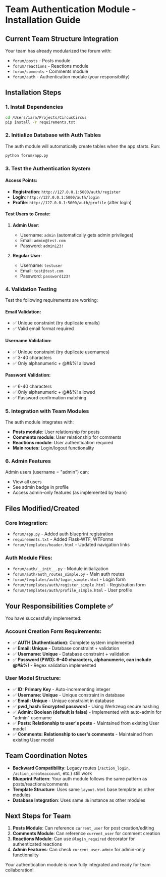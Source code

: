 # Team Authentication Module - Installation Guide

## Current Team Structure Integration

Your team has already modularized the forum with:
- `forum/posts` - Posts module
- `forum/reactions` - Reactions module  
- `forum/comments` - Comments module
- `forum/auth` - Authentication module (your responsibility)

## Installation Steps

### 1. Install Dependencies
```bash
cd /Users/iara/Projects/CircusCircus
pip install -r requirements.txt
```

### 2. Initialize Database with Auth Tables
The auth module will automatically create tables when the app starts. Run:
```bash
python forum/app.py
```

### 3. Test the Authentication System

#### Access Points:
- **Registration**: `http://127.0.0.1:5000/auth/register`
- **Login**: `http://127.0.0.1:5000/auth/login`
- **Profile**: `http://127.0.0.1:5000/auth/profile` (after login)

#### Test Users to Create:
1. **Admin User**:
   - Username: `admin` (automatically gets admin privileges)
   - Email: `admin@test.com`
   - Password: `admin123!`

2. **Regular User**:
   - Username: `testuser`
   - Email: `test@test.com`
   - Password: `password123!`

### 4. Validation Testing

Test the following requirements are working:

#### Email Validation:
- ✅ Unique constraint (try duplicate emails)
- ✅ Valid email format required

#### Username Validation:
- ✅ Unique constraint (try duplicate usernames)
- ✅ 3-40 characters
- ✅ Only alphanumeric + @#&%! allowed

#### Password Validation:
- ✅ 6-40 characters
- ✅ Only alphanumeric + @#&%! allowed
- ✅ Password confirmation matching

### 5. Integration with Team Modules

The auth module integrates with:
- **Posts module**: User relationship for posts
- **Comments module**: User relationship for comments
- **Reactions module**: User authentication required
- **Main routes**: Login/logout functionality

### 6. Admin Features

Admin users (username = "admin") can:
- View all users
- See admin badge in profile
- Access admin-only features (as implemented by team)

## Files Modified/Created

### Core Integration:
- `forum/app.py` - Added auth blueprint registration
- `requirements.txt` - Added Flask-WTF, WTForms
- `forum/templates/header.html` - Updated navigation links

### Auth Module Files:
- `forum/auth/__init__.py` - Module initialization
- `forum/auth/auth_routes_simple.py` - Main auth routes
- `forum/templates/auth/login_simple.html` - Login form
- `forum/templates/auth/register_simple.html` - Registration form
- `forum/templates/auth/profile_simple.html` - User profile

## Your Responsibilities Complete ✅

You have successfully implemented:

### Account Creation Form Requirements:
- ✅ **AUTH (Authentication)**: Complete system implemented
- ✅ **Email: Unique** - Database constraint + validation
- ✅ **Username: Unique** - Database constraint + validation  
- ✅ **Password (PWD): 6–40 characters, alphanumeric, can include @#&%!** - Regex validation implemented

### User Model Structure:
- ✅ **ID: Primary Key** - Auto-incrementing integer
- ✅ **Username: Unique** - Unique constraint in database
- ✅ **Email: Unique** - Unique constraint in database
- ✅ **pwd_hash: Encrypted password** - Using Werkzeug secure hashing
- ✅ **Admin: Boolean (default is false)** - Implemented with auto-admin for "admin" username
- ✅ **Posts: Relationship to user's posts** - Maintained from existing User model
- ✅ **Comments: Relationship to user's comments** - Maintained from existing User model

## Team Coordination Notes

- **Backward Compatibility**: Legacy routes (`/action_login`, `/action_createaccount`, etc.) still work
- **Blueprint Pattern**: Your auth module follows the same pattern as posts/reactions/comments
- **Template Structure**: Uses same `layout.html` base template as other modules
- **Database Integration**: Uses same `db` instance as other modules

## Next Steps for Team

1. **Posts Module**: Can reference `current_user` for post creation/editing
2. **Comments Module**: Can reference `current_user` for comment creation
3. **Reactions Module**: Can use `@login_required` decorator for authenticated reactions
4. **Admin Features**: Can check `current_user.admin` for admin-only functionality

Your authentication module is now fully integrated and ready for team collaboration!
